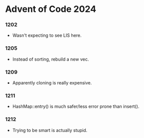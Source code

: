 # Advent of Code 2024

### 1202
- Wasn't expecting to see LIS here. 

### 1205 
- Instead of sorting, rebuild a new vec.

### 1209
- Apparently cloning is really expensive. 

### 1211 
- HashMap::entry() is much safer/less error prone than insert(). 

### 1212
- Trying to be smart is actually stupid. 